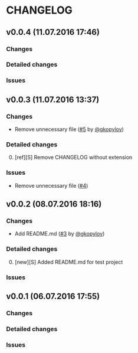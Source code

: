 # CHANGELOG

## v0.0.4 (11.07.2016 17:46)

### Changes

### Detailed changes

### Issues

## v0.0.3 (11.07.2016 13:37)

### Changes

* Remove unnecessary file ([#5](https://github.com/technoeleganceteam/org_test_for_kanban/pull/5) by [@gkopylov](https://github.com/gkopylov))

### Detailed changes

0. [ref][S] Remove CHANGELOG without extension

### Issues

* Remove unnecessary file ([#4](https://github.com/technoeleganceteam/org_test_for_kanban/issues/4))

## v0.0.2 (08.07.2016 18:16)

### Changes

* Add README.md ([#3](https://github.com/technoeleganceteam/org_test_for_kanban/pull/3) by [@gkopylov](https://github.com/gkopylov))

### Detailed changes

0. [new][S] Added README.md for test project

### Issues

## v0.0.1 (06.07.2016 17:55)

### Changes

### Detailed changes

### Issues
